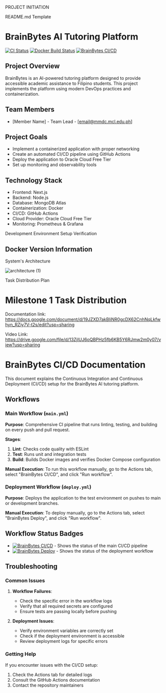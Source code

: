 PROJECT INITIATION


README.md Template


# BrainBytes AI Tutoring Platform

[![CI Status](https://github.com/Shinichikun21/brainbytes-multi-container/actions/workflows/ci.yml/badge.svg)](https://github.com/Shinichikun21/brainbytes-multi-container/actions/workflows/ci.yml)
[![Docker Build Status](https://github.com/Shinichikun21/brainbytes-multi-container/actions/workflows/build.yml/badge.svg)](https://github.com/Shinichikun21/brainbytes-multi-container/actions/workflows/build.yml)
[![BrainBytes CI/CD](https://github.com/Shinichikun21/brainbytes-multi-container/actions/workflows/main.yml/badge.svg)](https://github.com/Shinichikun21/brainbytes-multi-container/actions/workflows/main.yml)




## Project Overview
BrainBytes is an AI-powered tutoring platform designed to provide accessible academic assistance to Filipino students. This project implements the platform using modern DevOps practices and containerization.

## Team Members
- [Member Name] - Team Lead - [email@mmdc.mcl.edu.ph]


## Project Goals
- Implement a containerized application with proper networking
- Create an automated CI/CD pipeline using GitHub Actions
- Deploy the application to Oracle Cloud Free Tier
- Set up monitoring and observability tools

## Technology Stack
- Frontend: Next.js
- Backend: Node.js
- Database: MongoDB Atlas
- Containerization: Docker
- CI/CD: GitHub Actions
- Cloud Provider: Oracle Cloud Free Tier
- Monitoring: Prometheus & Grafana




Development Environment Setup Verification



## Docker Version Information

System's Architecture

![architecture (1)](https://github.com/user-attachments/assets/c94ad0c1-49f7-4050-af37-b028ff57b3b3)

Task Distribution Plan


# Milestone 1 Task Distribution

Documentation link: https://docs.google.com/document/d/19JZXD7akBIiNR0gcDX62CnhNqLkfwhyn_RZiy7V-t2s/edit?usp=sharing 

Video Link: https://drive.google.com/file/d/13ZjIUJ6oQBPHz5fb6KB5Y6RJmw2m0y07/view?usp=sharing 


# BrainBytes CI/CD Documentation

This document explains the Continuous Integration and Continuous Deployment (CI/CD) setup for the BrainBytes AI tutoring platform.

## Workflows

### Main Workflow (`main.yml`)

**Purpose**: Comprehensive CI pipeline that runs linting, testing, and building on every push and pull request.

**Stages**:
1. **Lint**: Checks code quality with ESLint
2. **Test**: Runs unit and integration tests
3. **Build**: Builds Docker images and verifies Docker Compose configuration

**Manual Execution**:
To run this workflow manually, go to the Actions tab, select "BrainBytes CI/CD", and click "Run workflow".

### Deployment Workflow (`deploy.yml`)

**Purpose**: Deploys the application to the test environment on pushes to main or development branches.

**Manual Execution**:
To deploy manually, go to the Actions tab, select "BrainBytes Deploy", and click "Run workflow".

## Workflow Status Badges

- [![BrainBytes CI/CD](https://github.com/Shinichikun21/brainbytes-multi-container/actions/workflows/main.yml/badge.svg)](https://github.com/Shinichikun21/brainbytes-multi-container/actions/workflows/main.yml) - Shows the status of the main CI/CD pipeline
- [![BrainBytes Deploy](https://github.com/Shinichikun21/brainbytes/actions/workflows/deploy.yml/badge.svg)](https://github.com/Shinichikun21/brainbytes/actions/workflows/deploy.yml) - Shows the status of the deployment workflow

## Troubleshooting

### Common Issues

1. **Workflow Failures**:
   - Check the specific error in the workflow logs
   - Verify that all required secrets are configured
   - Ensure tests are passing locally before pushing

2. **Deployment Issues**:
   - Verify environment variables are correctly set
   - Check if the deployment environment is accessible
   - Review deployment logs for specific errors

### Getting Help

If you encounter issues with the CI/CD setup:
1. Check the Actions tab for detailed logs
2. Consult the GitHub Actions documentation
3. Contact the repository maintainers 


